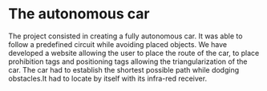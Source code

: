 # The autonomous car
The project consisted in creating a fully autonomous car. It was able to follow a predefined circuit while avoiding placed objects. 
We have developed a website allowing the user to place the route of the car, to place prohibition tags and positioning tags allowing the 
triangularization of the car. 
The car had to establish the shortest possible path while dodging obstacles.It had to locate by itself with its infra-red receiver. 
